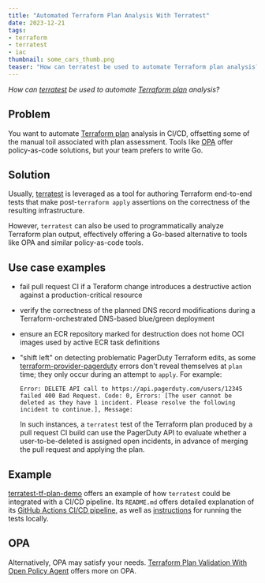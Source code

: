 ```yaml
---
title: "Automated Terraform Plan Analysis With Terratest"
date: 2023-12-21
tags:
- terraform
- terratest
- iac
thumbnail: some_cars_thumb.png
teaser: "How can terratest be used to automate Terraform plan analysis?"
---
```


_How can [terratest](https://terratest.gruntwork.io/) be used to automate [Terraform plan](https://developer.hashicorp.com/terraform/cli/commands/plan) analysis?_

## Problem

You want to automate [Terraform
plan](https://developer.hashicorp.com/terraform/cli/commands/plan) analysis in
CI/CD, offsetting some of the manual toil associated with plan assessment. Tools
like [OPA](https://mikeball.info/blog/terraform-plan-validation-with-open-policy-agent/) offer
policy-as-code solutions, but your team prefers to write Go.

## Solution

Usually, [terratest](https://terratest.gruntwork.io/) is leveraged as a tool for
authoring Terraform end-to-end tests that make post-`terraform apply` assertions on
the correctness of the resulting infrastructure.

However, `terratest` can also be used to programmatically analyze Terraform plan
output, effectively offering a Go-based alternative to tools like OPA and similar policy-as-code tools.

## Use case examples

* fail pull request CI if a Teraform change introduces a destructive action
  against a production-critical resource
* verify the correctness of the planned DNS record modifications during a Terraform-orchestrated
  DNS-based blue/green deployment
* ensure an ECR repository marked for destruction does not home OCI images used
  by active ECR task definitions
* "shift left" on detecting problematic PagerDuty Terraform edits, as some
  [terraform-provider-pagerduty](https://registry.terraform.io/providers/PagerDuty/pagerduty/latest/docs) errors don't reveal themselves
  at `plan` time; they only occur during an attempt to `apply`. For example:

  ```
  Error: DELETE API call to https://api.pagerduty.com/users/12345 failed 400 Bad Request. Code: 0, Errors: [The user cannot be deleted as they have 1 incident. Please resolve the following incident to continue.], Message:
  ```

  In such instances, a `terratest` test of the Terraform plan produced by a pull
  request CI build can use the PagerDuty API to evaluate whether a user-to-be-deleted
  is assigned open incidents, in advance of merging the pull request and applying the plan.

## Example

[terratest-tf-plan-demo](https://github.com/mdb/terratest-tf-plan-demo) offers an
example of how `terratest` could be integrated with a CI/CD pipeline. Its
`README.md` offers detailed explanation of its [GitHub Actions CI/CD pipeline](https://github.com/mdb/terratest-tf-plan-demo#github-actions),
as well as [instructions](https://github.com/mdb/terratest-tf-plan-demo#run-terratest-tf-plan-demo-locally) for running the tests locally.

## OPA

Alternatively, OPA may satisfy your needs. [Terraform Plan Validation With Open Policy Agent](/blog/terraform-plan-validation-with-open-policy-agent/) offers more on OPA.
